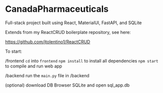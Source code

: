 # CanadaPharmaceuticals
Full-stack project built using React, MaterialUI, FastAPI, and SQLite

Extends from my ReactCRUD boilerplate repository, see here:

https://github.com/jtolentino1/ReactCRUD

To start:
  
  /frontend
  `cd` into `frontend`
  `npm install` to install all dependencies
  `npm start` to compile and run web app
  
  /backend
  run the `main.py` file in /backend
  
  (optional)
  download DB Browser SQLite and open sql_app.db
  
  
